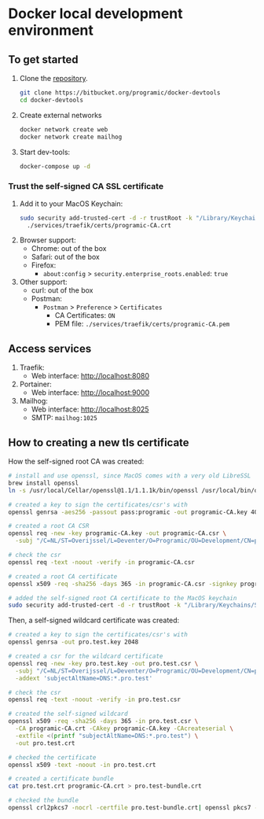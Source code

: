 # Docker local development environment

## To get started

1. Clone the [repository](https://bitbucket.org/programic/docker-devtools).
   ```bash
   git clone https://bitbucket.org/programic/docker-devtools
   cd docker-devtools
   ```
3. Create external networks
   ```bash
   docker network create web
   docker network create mailhog
   ```
3. Start dev-tools:
   ```bash
   docker-compose up -d
   ```

### Trust the self-signed CA SSL certificate

1. Add it to your MacOS Keychain:
   ```bash
   sudo security add-trusted-cert -d -r trustRoot -k "/Library/Keychains/System.keychain" \
     ./services/traefik/certs/programic-CA.crt
   ```
2. Browser support:
   * Chrome: out of the box
   * Safari: out of the box
   * Firefox:
      * `about:config` > `security.enterprise_roots.enabled`: `true`
3. Other support:
   * curl: out of the box
   * Postman:
     * `Postman` > `Preference` > `Certificates`
       * CA Certificates: `ON`
       * PEM file: `./services/traefik/certs/programic-CA.pem`

## Access services

1. Traefik:
   - Web interface: [http://localhost:8080](http://localhost:8080)
2. Portainer: 
   - Web interface: [http://localhost:9000](http://localhost:9000)
3. Mailhog: 
   - Web interface: [http://localhost:8025](http://localhost:8025)
   - SMTP: `mailhog:1025`
    
## How to creating a new tls certificate

How the self-signed root CA was created:
```bash
# install and use openssl, since MacOS comes with a very old LibreSSL
brew install openssl
ln -s /usr/local/Cellar/openssl@1.1/1.1.1k/bin/openssl /usr/local/bin/openssl

# created a key to sign the certificates/csr's with
openssl genrsa -aes256 -passout pass:programic -out programic-CA.key 4096

# created a root CA CSR
openssl req -new -key programic-CA.key -out programic-CA.csr \
  -subj "/C=NL/ST=Overijssel/L=Deventer/O=Programic/OU=Development/CN=programic.com/emailAddress=development@programic.com"

# check the csr
openssl req -text -noout -verify -in programic-CA.csr

# created a root CA certificate
openssl x509 -req -sha256 -days 365 -in programic-CA.csr -signkey programic-CA.key -out programic-CA.crt

# added the self-signed root CA certificate to the MacOS keychain 
sudo security add-trusted-cert -d -r trustRoot -k "/Library/Keychains/System.keychain" ./programic-CA.crt
```

Then, a self-signed wildcard certificate was created:
```bash
# created a key to sign the certificates/csr's with
openssl genrsa -out pro.test.key 2048

# created a csr for the wildcard certificate
openssl req -new -key pro.test.key -out pro.test.csr \
  -subj "/C=NL/ST=Overijssel/L=Deventer/O=Programic/OU=Development/CN=pro.test/emailAddress=development@programic.com" \
  -addext 'subjectAltName=DNS:*.pro.test'

# check the csr
openssl req -text -noout -verify -in pro.test.csr

# created the self-signed wildcard
openssl x509 -req -sha256 -days 365 -in pro.test.csr \
  -CA programic-CA.crt -CAkey programic-CA.key -CAcreateserial \
  -extfile <(printf "subjectAltName=DNS:*.pro.test") \
  -out pro.test.crt

# checked the certificate
openssl x509 -text -noout -in pro.test.crt

# created a certificate bundle
cat pro.test.crt programic-CA.crt > pro.test-bundle.crt

# checked the bundle
openssl crl2pkcs7 -nocrl -certfile pro.test-bundle.crt| openssl pkcs7 -print_certs -noout
```
